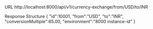 URL
http://localhost:8000/api/v1/currency-exchange/from/USD/to/INR



Response Structure
{
   "id":10001,
   "from":"USD",
   "to":"INR",
   "conversionMultiple":65.00,
   "environment":"8000 instance-id"
}